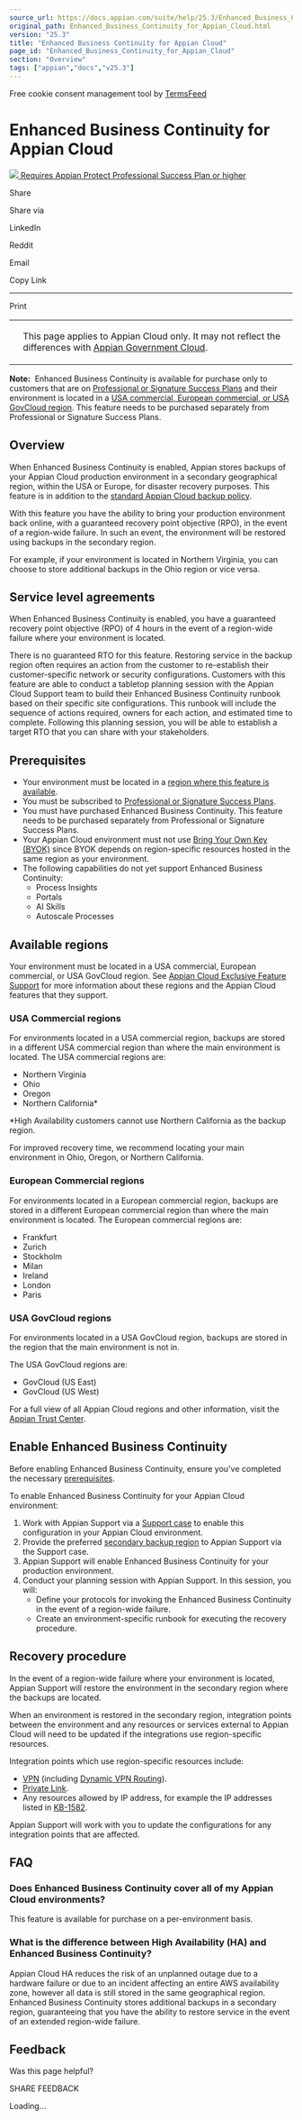 ```yaml
---
source_url: https://docs.appian.com/suite/help/25.3/Enhanced_Business_Continuity_for_Appian_Cloud.html
original_path: Enhanced_Business_Continuity_for_Appian_Cloud.html
version: "25.3"
title: "Enhanced Business Continuity for Appian Cloud"
page_id: "Enhanced_Business_Continuity_for_Appian_Cloud"
section: "Overview"
tags: ["appian","docs","v25.3"]
---
```



Free cookie consent management tool by [TermsFeed](https://www.termsfeed.com/)

# Enhanced Business Continuity for Appian Cloud

 [![](images/appian-protect.png) Requires Appian Protect Professional Success Plan or higher](
                /suite/help/25.3/Appian_Protect.html
              )

Share

Share via

LinkedIn

Reddit

Email

Copy Link

* * *

Print

<table><tbody><tr><td><i class="bi bi-clouds" aria-hidden="true"></i></td><td><p>This page applies to Appian Cloud only. It may not reflect the differences with <a href="/suite/help/25.3/appian-government-cloud-overview.html">Appian Government Cloud</a>.</p></td></tr></tbody></table>

**Note:**  Enhanced Business Continuity is available for purchase only to customers that are on [Professional or Signature Success Plans](https://appian.com/support/resources/success-plans) and their environment is located in a [USA commercial, European commercial, or USA GovCloud region](#available-regions). This feature needs to be purchased separately from Professional or Signature Success Plans.

## Overview

When Enhanced Business Continuity is enabled, Appian stores backups of your Appian Cloud production environment in a secondary geographical region, within the USA or Europe, for disaster recovery purposes. This feature is in addition to the [standard Appian Cloud backup policy](Appian_Cloud_FAQ.html#how-is-data-stored-in-appian-cloud-backed-up?).

With this feature you have the ability to bring your production environment back online, with a guaranteed recovery point objective (RPO), in the event of a region-wide failure. In such an event, the environment will be restored using backups in the secondary region.

For example, if your environment is located in Northern Virginia, you can choose to store additional backups in the Ohio region or vice versa.

## Service level agreements

When Enhanced Business Continuity is enabled, you have a guaranteed recovery point objective (RPO) of 4 hours in the event of a region-wide failure where your environment is located.

There is no guaranteed RTO for this feature. Restoring service in the backup region often requires an action from the customer to re-establish their customer-specific network or security configurations. Customers with this feature are able to conduct a tabletop planning session with the Appian Cloud Support team to build their Enhanced Business Continuity runbook based on their specific site configurations. This runbook will include the sequence of actions required, owners for each action, and estimated time to complete. Following this planning session, you will be able to establish a target RTO that you can share with your stakeholders.

## Prerequisites

-   Your environment must be located in a [region where this feature is available](#available-regions).
-   You must be subscribed to [Professional or Signature Success Plans](https://appian.com/support/resources/success-plans).
-   You must have purchased Enhanced Business Continuity. This feature needs to be purchased separately from Professional or Signature Success Plans.
-   Your Appian Cloud environment must not use [Bring Your Own Key (BYOK)](Bring_Your_Own_Key.html#bring-your-own-key-for-advanced-or-enterprise-support-customers) since BYOK depends on region-specific resources hosted in the same region as your environment.
-   The following capabilities do not yet support Enhanced Business Continuity:
    -   Process Insights
    -   Portals
    -   AI Skills
    -   Autoscale Processes

## Available regions

Your environment must be located in a USA commercial, European commercial, or USA GovCloud region. See [Appian Cloud Exclusive Feature Support](Appian_Cloud_Availability.html#appian-cloud-exclusive-feature-support) for more information about these regions and the Appian Cloud features that they support.

### USA Commercial regions

For environments located in a USA commercial region, backups are stored in a different USA commercial region than where the main environment is located. The USA commercial regions are:

-   Northern Virginia
-   Ohio
-   Oregon
-   Northern California\*

\*High Availability customers cannot use Northern California as the backup region.

For improved recovery time, we recommend locating your main environment in Ohio, Oregon, or Northern California.

### European Commercial regions

For environments located in a European commercial region, backups are stored in a different European commercial region than where the main environment is located. The European commercial regions are:

-   Frankfurt
-   Zurich
-   Stockholm
-   Milan
-   Ireland
-   London
-   Paris

### USA GovCloud regions

For environments located in a USA GovCloud region, backups are stored in the region that the main environment is not in.

The USA GovCloud regions are:

-   GovCloud (US East)
-   GovCloud (US West)

For a full view of all Appian Cloud regions and other information, visit the [Appian Trust Center](https://appian.com/support/resources/trust/availability).

## Enable Enhanced Business Continuity

Before enabling Enhanced Business Continuity, ensure you've completed the necessary [prerequisites](#prerequisites).

To enable Enhanced Business Continuity for your Appian Cloud environment:

1.  Work with Appian Support via a [Support case](https://forum.appian.com/suite/sites/support/) to enable this configuration in your Appian Cloud environment.
2.  Provide the preferred [secondary backup region](#available-regions) to Appian Support via the Support case.
3.  Appian Support will enable Enhanced Business Continuity for your production environment.
4.  Conduct your planning session with Appian Support. In this session, you will:
    -   Define your protocols for invoking the Enhanced Business Continuity in the event of a region-wide failure.
    -   Create an environment-specific runbook for executing the recovery procedure.

## Recovery procedure

In the event of a region-wide failure where your environment is located, Appian Support will restore the environment in the secondary region where the backups are located.

When an environment is restored in the secondary region, integration points between the environment and any resources or services external to Appian Cloud will need to be updated if the integrations use region-specific resources.

Integration points which use region-specific resources include:

-   [VPN](Cloud_VPN_Integration.html) (including [Dynamic VPN Routing](Dynamic_VPN_Routing.html)).
-   [Private Link](AWS-PrivateLink_Integration.html).
-   Any resources allowed by IP address, for example the IP addresses listed in [KB-1582](https://community.appian.com/support/w/kb/971/kb-1582-how-to-whitelist-traffic-coming-from-appian-cloud-based-on-ips).

Appian Support will work with you to update the configurations for any integration points that are affected.

## FAQ

### Does Enhanced Business Continuity cover all of my Appian Cloud environments?

This feature is available for purchase on a per-environment basis.

### What is the difference between High Availability (HA) and Enhanced Business Continuity?

Appian Cloud HA reduces the risk of an unplanned outage due to a hardware failure or due to an incident affecting an entire AWS availability zone, however all data is still stored in the same geographical region. Enhanced Business Continuity stores additional backups in a secondary region, guaranteeing that you have the ability to restore service in the event of an extended region-wide failure.

## Feedback

Was this page helpful?

SHARE FEEDBACK

Loading...
